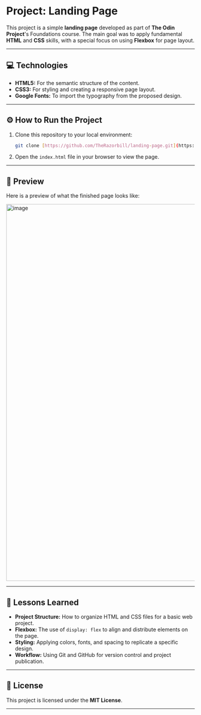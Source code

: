 # Project: Landing Page

This project is a simple **landing page** developed as part of **The Odin Project**'s Foundations course. The main goal was to apply fundamental **HTML** and **CSS** skills, with a special focus on using **Flexbox** for page layout.

---

## 💻 Technologies

* **HTML5:** For the semantic structure of the content.
* **CSS3:** For styling and creating a responsive page layout.
* **Google Fonts:** To import the typography from the proposed design.

---

## ⚙️ How to Run the Project

1.  Clone this repository to your local environment:
    ```bash
    git clone [https://github.com/TheRazorbill/landing-page.git](https://github.com/TheRazorbill/landing-page.git)
    ```
2.  Open the `index.html` file in your browser to view the page.

---

## 📸 Preview

Here is a preview of what the finished page looks like:

<img width="795" height="1007" alt="image" src="https://github.com/user-attachments/assets/bfbc85aa-88ff-4479-8815-cdf5504ad5c0" />

---

## 🚀 Lessons Learned

* **Project Structure:** How to organize HTML and CSS files for a basic web project.
* **Flexbox:** The use of `display: flex` to align and distribute elements on the page.
* **Styling:** Applying colors, fonts, and spacing to replicate a specific design.
* **Workflow:** Using Git and GitHub for version control and project publication.

---

## 📄 License

This project is licensed under the **MIT License**.

---
